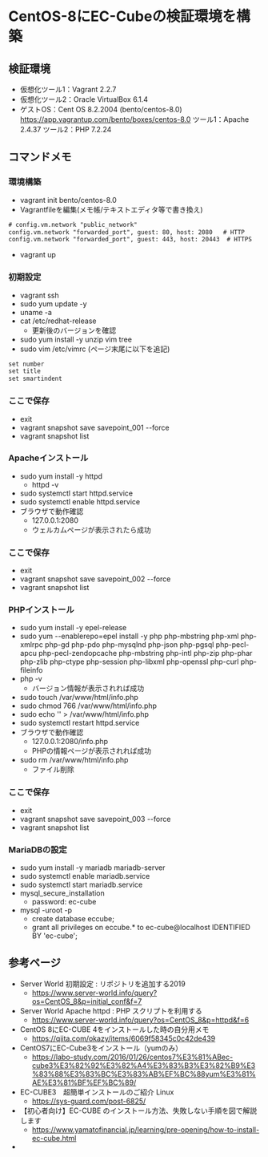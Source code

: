 # CentOS-8にEC-Cubeの検証環境を構築
## 検証環境
- 仮想化ツール1：Vagrant 2.2.7
- 仮想化ツール2：Oracle VirtualBox 6.1.4
- ゲストOS：Cent OS 8.2.2004 (bento/centos-8.0)
https://app.vagrantup.com/bento/boxes/centos-8.0
ツール1：Apache 2.4.37
ツール2：PHP 7.2.24

## コマンドメモ
### 環境構築
- vagrant init bento/centos-8.0
- Vagrantfileを編集(メモ帳/テキストエディタ等で書き換え)
```txt
# config.vm.network "public_network"
config.vm.network "forwarded_port", guest: 80, host: 2080   # HTTP
config.vm.network "forwarded_port", guest: 443, host: 20443  # HTTPS
```
- vagrant up

### 初期設定
- vagrant ssh
- sudo yum update -y
- uname -a
- cat /etc/redhat-release
    - 更新後のバージョンを確認
- sudo yum install -y unzip vim tree
- sudo vim /etc/vimrc (ページ末尾に以下を追記)
```txt
set number
set title
set smartindent
```

### ここで保存
- exit
- vagrant snapshot save savepoint_001 --force
- vagrant snapshot list

### Apacheインストール
- sudo yum install -y httpd
    - httpd -v
- sudo systemctl start httpd.service
- sudo systemctl enable httpd.service
- ブラウザで動作確認
    - 127.0.0.1:2080
    - ウェルカムページが表示されたら成功

### ここで保存
- exit
- vagrant snapshot save savepoint_002 --force
- vagrant snapshot list

### PHPインストール
- sudo yum install -y epel-release
- sudo yum --enablerepo=epel install -y php php-mbstring php-xml php-xmlrpc php-gd php-pdo php-mysqlnd php-json php-pgsql php-pecl-apcu php-pecl-zendopcache php-mbstring php-intl php-zip php-phar php-zlib php-ctype php-session php-libxml php-openssl php-curl php-fileinfo
- php -v
    - バージョン情報が表示されれば成功
- sudo touch /var/www/html/info.php
- sudo chmod 766 /var/www/html/info.php
- sudo echo '<?php phpinfo(); ?>' > /var/www/html/info.php
- sudo systemctl restart httpd.service
- ブラウザで動作確認
    - 127.0.0.1:2080/info.php
    - PHPの情報ページが表示されれば成功
- sudo rm /var/www/html/info.php
    - ファイル削除

### ここで保存
- exit
- vagrant snapshot save savepoint_003 --force
- vagrant snapshot list

### MariaDBの設定
- sudo yum install -y mariadb mariadb-server
- sudo systemctl enable mariadb.service
- sudo systemctl start mariadb.service
- mysql_secure_installation
    - password: ec-cube
- mysql -uroot -p
    - create database eccube;
    - grant all privileges on eccube.* to ec-cube@localhost IDENTIFIED BY 'ec-cube';

## 参考ページ
- Server World 初期設定 : リポジトリを追加する2019
    - https://www.server-world.info/query?os=CentOS_8&p=initial_conf&f=7
- Server World Apache httpd : PHP スクリプトを利用する
    - https://www.server-world.info/query?os=CentOS_8&p=httpd&f=6
- CentOS 8にEC-CUBE 4をインストールした時の自分用メモ
    - https://qiita.com/okazy/items/6069f58345c0c42de439
- CentOS7にEC-Cube3をインストール（yumのみ）
    - https://labo-study.com/2016/01/26/centos7%E3%81%ABec-cube3%E3%82%92%E3%82%A4%E3%83%B3%E3%82%B9%E3%83%88%E3%83%BC%E3%83%AB%EF%BC%88yum%E3%81%AE%E3%81%BF%EF%BC%89/
- EC-CUBE3　超簡単インストールのご紹介 Linux
    - https://sys-guard.com/post-6825/
- 【初心者向け】EC-CUBE のインストール方法、失敗しない手順を図で解説します
    - https://www.yamatofinancial.jp/learning/pre-opening/how-to-install-ec-cube.html
- 

